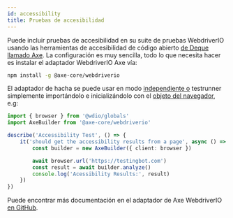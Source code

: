 ```yaml
---
id: accessibility
title: Pruebas de accesibilidad
---
```


Puede incluir pruebas de accesibilidad en su suite de pruebas WebdriverIO usando las herramientas de accesibilidad de código abierto [de Deque llamado Axe](https://www.deque.com/axe/). La configuración es muy sencilla, todo lo que necesita hacer es instalar el adaptador WebdriverIO Axe vía:

```bash npm2yarn
npm install -g @axe-core/webdriverio
```

El adaptador de hacha se puede usar en modo [independiente o](/docs/setuptypes) testrunner simplemente importándolo e inicializándolo con el [objeto del navegador](/docs/api/browser), e.g:

```ts
import { browser } from '@wdio/globals'
import AxeBuilder from '@axe-core/webdriverio'

describe('Accessibility Test', () => {
    it('should get the accessibility results from a page', async () => {
        const builder = new AxeBuilder({ client: browser })

        await browser.url('https://testingbot.com')
        const result = await builder.analyze()
        console.log('Acessibility Results:', result)
    })
})
```

Puede encontrar más documentación en el adaptador de Axe WebdriverIO [en GitHub](https://github.com/dequelabs/axe-core-npm/tree/develop/packages/webdriverio#usage).
